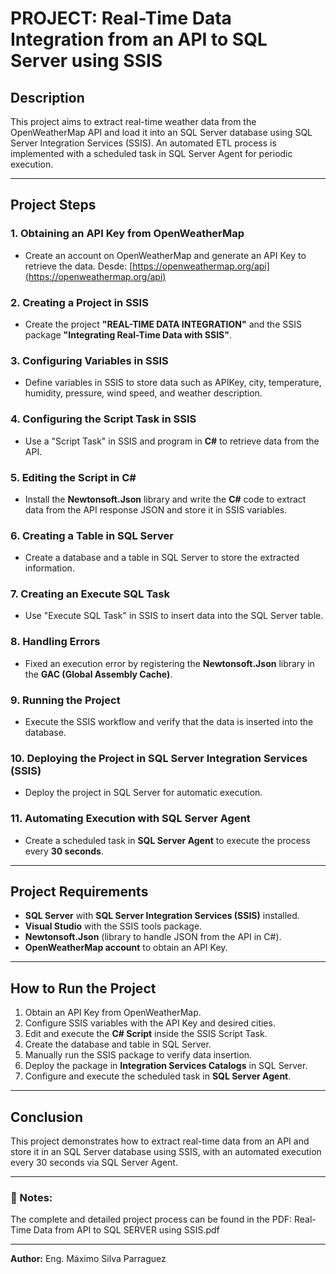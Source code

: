 # PROJECT: Real-Time Data Integration from an API to SQL Server using SSIS

## Description
This project aims to extract real-time weather data from the OpenWeatherMap API and load it into an SQL Server database using SQL Server Integration Services (SSIS). An automated ETL process is implemented with a scheduled task in SQL Server Agent for periodic execution.

---

## **Project Steps**

### **1. Obtaining an API Key from OpenWeatherMap**
- Create an account on OpenWeatherMap and generate an API Key to retrieve the data. Desde: [https://openweathermap.org/api](https://openweathermap.org/api) 

### **2. Creating a Project in SSIS**
- Create the project **"REAL-TIME DATA INTEGRATION"** and the SSIS package **"Integrating Real-Time Data with SSIS"**.

### **3. Configuring Variables in SSIS**
- Define variables in SSIS to store data such as APIKey, city, temperature, humidity, pressure, wind speed, and weather description.

### **4. Configuring the Script Task in SSIS**
- Use a "Script Task" in SSIS and program in **C#** to retrieve data from the API.

### **5. Editing the Script in C#**
- Install the **Newtonsoft.Json** library and write the **C#** code to extract data from the API response JSON and store it in SSIS variables.

### **6. Creating a Table in SQL Server**
- Create a database and a table in SQL Server to store the extracted information.

### **7. Creating an Execute SQL Task**
- Use "Execute SQL Task" in SSIS to insert data into the SQL Server table.

### **8. Handling Errors**
- Fixed an execution error by registering the **Newtonsoft.Json** library in the **GAC (Global Assembly Cache)**.

### **9. Running the Project**
- Execute the SSIS workflow and verify that the data is inserted into the database.

### **10. Deploying the Project in SQL Server Integration Services (SSIS)**
- Deploy the project in SQL Server for automatic execution.

### **11. Automating Execution with SQL Server Agent**
- Create a scheduled task in **SQL Server Agent** to execute the process every **30 seconds**.

---

## **Project Requirements**

- **SQL Server** with **SQL Server Integration Services (SSIS)** installed.
- **Visual Studio** with the SSIS tools package.
- **Newtonsoft.Json** (library to handle JSON from the API in C#).
- **OpenWeatherMap account** to obtain an API Key.

---

## **How to Run the Project**

1. Obtain an API Key from OpenWeatherMap.
2. Configure SSIS variables with the API Key and desired cities.
3. Edit and execute the **C# Script** inside the SSIS Script Task.
4. Create the database and table in SQL Server.
5. Manually run the SSIS package to verify data insertion.
6. Deploy the package in **Integration Services Catalogs** in SQL Server.
7. Configure and execute the scheduled task in **SQL Server Agent**.

---

## **Conclusion**

This project demonstrates how to extract real-time data from an API and store it in an SQL Server database using SSIS, with an automated execution every 30 seconds via SQL Server Agent.

---

### 📌 Notes:
The complete and detailed project process can be found in the PDF: Real-Time Data from API to SQL SERVER using SSIS.pdf

---

**Author:** Eng. Máximo Silva Parraguez


